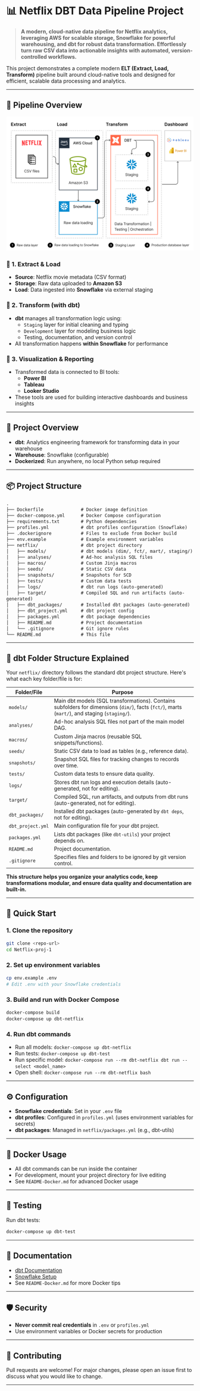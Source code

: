 # 📊 Netflix DBT Data Pipeline Project

> **A modern, cloud-native data pipeline for Netflix analytics, leveraging AWS for scalable storage, Snowflake for powerful warehousing, and dbt for robust data transformation. Effortlessly turn raw CSV data into actionable insights with automated, version-controlled workflows.**

This project demonstrates a complete modern **ELT (Extract, Load, Transform)** pipeline built around cloud-native tools and designed for efficient, scalable data processing and analytics.

---

## 🔁 Pipeline Overview

![Data Pipeline Flow](./pipeline-architecture.jpg)

### 🔹 1. Extract & Load
- **Source**: Netflix movie metadata (CSV format)
- **Storage**: Raw data uploaded to **Amazon S3**
- **Load**: Data ingested into **Snowflake** via external staging

### 🔹 2. Transform (with dbt)
- **dbt** manages all transformation logic using:
  - `Staging` layer for initial cleaning and typing
  - `Development` layer for modeling business logic
  - Testing, documentation, and version control
- All transformation happens **within Snowflake** for performance

### 🔹 3. Visualization & Reporting
- Transformed data is connected to BI tools:
  - **Power BI**
  - **Tableau**
  - **Looker Studio**
- These tools are used for building interactive dashboards and business insights

---

## 🚀 Project Overview
- **dbt**: Analytics engineering framework for transforming data in your warehouse
- **Warehouse**: Snowflake (configurable)
- **Dockerized**: Run anywhere, no local Python setup required

---

## 📦 Project Structure
```
.
├── Dockerfile              # Docker image definition
├── docker-compose.yml      # Docker Compose configuration
├── requirements.txt        # Python dependencies
├── profiles.yml            # dbt profiles configuration (Snowflake)
├── .dockerignore           # Files to exclude from Docker build
├── env.example             # Example environment variables
├── netflix/                # dbt project directory
│   ├── models/             # dbt models (dim/, fct/, mart/, staging/)
│   ├── analyses/           # Ad-hoc analysis SQL files
│   ├── macros/             # Custom Jinja macros
│   ├── seeds/              # Static CSV data
│   ├── snapshots/          # Snapshots for SCD
│   ├── tests/              # Custom data tests
│   ├── logs/               # dbt run logs (auto-generated)
│   ├── target/             # Compiled SQL and run artifacts (auto-generated)
│   ├── dbt_packages/       # Installed dbt packages (auto-generated)
│   ├── dbt_project.yml     # dbt project config
│   ├── packages.yml        # dbt package dependencies
│   ├── README.md           # Project documentation
│   └── .gitignore          # Git ignore rules
└── README.md               # This file
```

---

## 📁 dbt Folder Structure Explained

Your `netflix/` directory follows the standard dbt project structure. Here's what each key folder/file is for:

| Folder/File         | Purpose                                                                 |
|---------------------|-------------------------------------------------------------------------|
| `models/`           | Main dbt models (SQL transformations). Contains subfolders for dimensions (`dim/`), facts (`fct/`), marts (`mart/`), and staging (`staging/`). |
| `analyses/`         | Ad-hoc analysis SQL files not part of the main model DAG.               |
| `macros/`           | Custom Jinja macros (reusable SQL snippets/functions).                  |
| `seeds/`            | Static CSV data to load as tables (e.g., reference data).               |
| `snapshots/`        | Snapshot SQL files for tracking changes to records over time.           |
| `tests/`            | Custom data tests to ensure data quality.                               |
| `logs/`             | Stores dbt run logs and execution details (auto-generated, not for editing). |
| `target/`           | Compiled SQL, run artifacts, and outputs from dbt runs (auto-generated, not for editing). |
| `dbt_packages/`     | Installed dbt packages (auto-generated by `dbt deps`, not for editing). |
| `dbt_project.yml`   | Main configuration file for your dbt project.                           |
| `packages.yml`      | Lists dbt packages (like `dbt-utils`) your project depends on.          |
| `README.md`         | Project documentation.                                                  |
| `.gitignore`        | Specifies files and folders to be ignored by git version control.       |

**This structure helps you organize your analytics code, keep transformations modular, and ensure data quality and documentation are built-in.**

---

## 🏁 Quick Start

### 1. Clone the repository
```sh
git clone <repo-url>
cd Netflix-proj-1
```

### 2. Set up environment variables
```sh
cp env.example .env
# Edit .env with your Snowflake credentials
```

### 3. Build and run with Docker Compose
```sh
docker-compose build
docker-compose up dbt-netflix
```

### 4. Run dbt commands
- Run all models: `docker-compose up dbt-netflix`
- Run tests: `docker-compose up dbt-test`
- Run specific model: `docker-compose run --rm dbt-netflix dbt run --select <model_name>`
- Open shell: `docker-compose run --rm dbt-netflix bash`

---

## ⚙️ Configuration
- **Snowflake credentials**: Set in your `.env` file
- **dbt profiles**: Configured in `profiles.yml` (uses environment variables for secrets)
- **dbt packages**: Managed in `netflix/packages.yml` (e.g., dbt-utils)

---

## 🐳 Docker Usage
- All dbt commands can be run inside the container
- For development, mount your project directory for live editing
- See `README-Docker.md` for advanced Docker usage

---

## 🧪 Testing
Run dbt tests:
```sh
docker-compose up dbt-test
```

---

## 📝 Documentation
- [dbt Documentation](https://docs.getdbt.com/)
- [Snowflake Setup](https://docs.snowflake.com/en/)
- See `README-Docker.md` for more Docker tips

---

## 🛡️ Security
- **Never commit real credentials** in `.env` or `profiles.yml`
- Use environment variables or Docker secrets for production

---

## 🤝 Contributing
Pull requests are welcome! For major changes, please open an issue first to discuss what you would like to change.

---